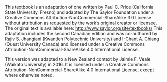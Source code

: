 This textbook is an adaptation of one written by Paul C. Price (California State University, Fresno) and adapted by The Saylor Foundation under a Creative Commons Attribution-NonCommercial-ShareAlike 3.0 License without attribution as requested by the work’s original creator or licensee. The original text is available here: http://www.saylor.org/site/textbooks/
This adaptation includes the second Canadian edition and was co-authored by Rajiv S. Jhangiani (Kwantlen Polytechnic University) and I-Chant A. Chiang (Quest University Canada) and licensed under a Creative Commons Attribution-NonCommercial-ShareAlike 4.0 International License.

This version was adapted to a New Zealand context by Jaimie F. Veale (Waikato University) in 2016. It is licensed under a Creative Commons Attribution-NonCommercial-ShareAlike 4.0 International License, except where otherwise noted.
